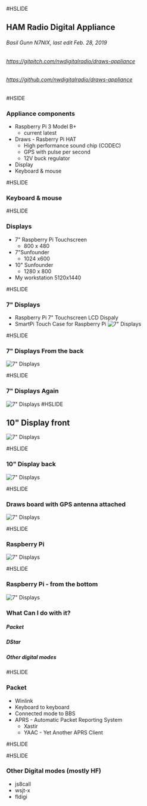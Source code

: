 #HSLIDE

## HAM Radio Digital Appliance
###### Basil Gunn  N7NIX,  last edit Feb. 28, 2019

###### https://gitpitch.com/nwdigitalradio/draws-appliance
###### https://github.com/nwdigitalradio/draws-appliance

#HSIDE
### Appliance components
* Raspberry Pi 3 Model B+
  * current latest
* Draws - Rasberry Pi HAT
  * High performance sound chip (CODEC)
  * GPS with pulse per second
  * 12V buck regulator
* Display
* Keyboard & mouse

#HSLIDE
### Keyboard & mouse

#HSLIDE
### Displays

* 7" Raspberry Pi Touchscreen
  * 800 x 480
* 7"Sunfounder
  *  1024 x600
* 10" Sunfounder
  * 1280 x 800
* My workstation 5120x1440

#HSLIDE
### 7" Displays
* Raspberry Pi 7" Touchscreen LCD Dispaly
* SmartPi Touch Case for Raspberry Pi
![7" Displays](assets/img_2467_8b6.jpg)

#HSLIDE
### 7" Displays From the back
![7" Displays](assets/img_2468_8b6.jpg)

#HSLIDE
### 7" Displays Again
![7" Displays](assets/img_2470_8b6.jpg)
#HSLIDE
## 10" Display front
![7" Displays](assets/img_2471_8b6.jpg)

#HSLIDE
### 10" Display back
![7" Displays](assets/img_2472_8b6.jpg)

#HSLIDE
### Draws board with GPS antenna attached

![7" Displays](assets/img_2473_8b6.jpg)

#HSLIDE
### Raspberry Pi
![7" Displays](assets/img_2475_8b6.jpg)

#HSLIDE
### Raspberry Pi - from the bottom
![7" Displays](assets/img_2477_8b6.jpg)

### What Can I do with it?

##### Packet
##### DStar
##### Other digital modes

#HSLIDE

### Packet
* Winlink
* Keyboard to keyboard
* Connected mode to BBS
* APRS - Automatic Packet Reporting System
  * Xastir
  * YAAC - Yet Another APRS Client

#HSLIDE


#HSLIDE

### Other Digital modes (mostly HF)
* js8call
* wsjt-x
* fldigi
